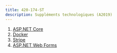 ```yaml
---
title: 420-174-ST
description: Suppléments technologiques (A2019)
---
```


1. [ASP.NET Core](aspnet-core/)
2. [Docker](docker/)
3. [Stripe](stripe/)
4. [ASP.NET Web Forms](aspnet-webforms/)

